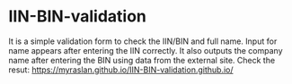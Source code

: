 # IIN-BIN-validation
It is a simple validation form to check the IIN/BIN and full name. Input for name appears after entering the IIN correctly. It also outputs the company name after entering the BIN using data from the external site. 
Check the resut:
https://myraslan.github.io/IIN-BIN-validation.github.io/
